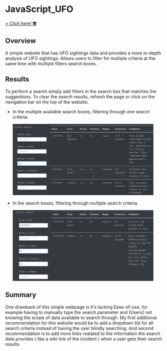 # JavaScript_UFO
[> Click here! 👽](https://xumed001.github.io/JavaScript_UFO/)
## Overview 
A simple website that has UFO sightings data and provides a more in-depth analysis of UFO sightings. Allows users to filter for multiple criteria at the same time with multiple filters search boxes.


## Results
To perform a search simply add filters in the search box that matches the suggestions. To clear the search results, refresh the page or click on the navigation bar on the top of the website.

- In the multiple available search boxes, filtering through one search criteria.

     <img src="Resources/one_filter.png" width="450"> 

- In the search boxes, filtering through multiple search criteria.

     <img src="Resources/multiple_filter.png" width="450" height="227">



## Summary 
One drawback of this simple webpage is it's lacking Ease-of-use, for example having to manually type the search parameter and (Users) not knowing the scope of data available to search through. My first additional recommendation for this website would be to add a dropdown list for all search criteria instead of having the user blindly searching. And second recommendation is to add more links realated to the information the search data provides ( like a wiki link of the incident ) when a user gets their search results.
